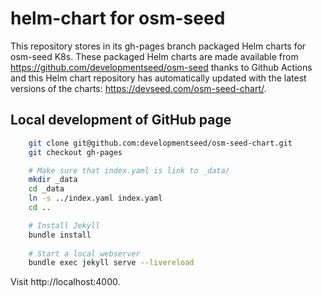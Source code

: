# helm-chart for osm-seed

This repository stores in its gh-pages branch packaged Helm charts for osm-seed K8s. These packaged Helm charts are made available from https://github.com/developmentseed/osm-seed thanks to Github Actions and this Helm chart repository has automatically updated with the latest versions of the charts: https://devseed.com/osm-seed-chart/.

## Local development of GitHub page


```sh
    git clone git@github.com:developmentseed/osm-seed-chart.git
    git checkout gh-pages

    # Make sure that index.yaml is link to _data/
    mkdir _data
    cd _data
    ln -s ../index.yaml index.yaml
    cd ..

    # Install Jekyll
    bundle install
    
    # Start a local webserver
    bundle exec jekyll serve --livereload
```

Visit http://localhost:4000.